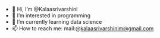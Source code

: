 - 👋 Hi, I’m @Kalaasrivarshini
- 👀 I’m interested in programming
- 🌱 I’m currently learning data science
- 📫 How to reach me: mail:@kalaasrivarshinim@gmail.com

<!---
Kalaasrivarshini/Kalaasrivarshini is a ✨ special ✨ repository because its `README.md` (this file) appears on your GitHub profile.
You can click the Preview link to take a look at your changes.
--->
